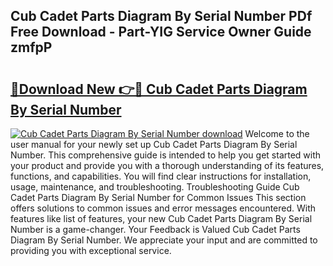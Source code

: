 ## Cub Cadet Parts Diagram By Serial Number PDf Free Download - Part-YIG Service Owner Guide zmfpP

# <h2><a href="http://dfhhsoi.blite.top/?on=Cub+Cadet+Parts+Diagram+By+Serial+Number">🔗Download New 👉🔴 Cub Cadet Parts Diagram By Serial Number</a></h2>

[![Cub Cadet Parts Diagram By Serial Number download](https://i.imgur.com/lujVjoI.png)](http://dfhhsoi.blite.top/?on=Cub+Cadet+Parts+Diagram+By+Serial+Number)
Welcome to the user manual for your newly set up Cub Cadet Parts Diagram By Serial Number. This comprehensive guide is intended to help you get started with your product and provide you with a thorough understanding of its features, functions, and capabilities. You will find clear instructions for installation, usage, maintenance, and troubleshooting. Troubleshooting Guide Cub Cadet Parts Diagram By Serial Number for Common Issues This section offers solutions to common issues and error messages encountered. With features like list of features, your new Cub Cadet Parts Diagram By Serial Number is a game-changer. Your Feedback is Valued Cub Cadet Parts Diagram By Serial Number. We appreciate your input and are committed to providing you with exceptional service.
